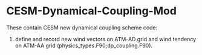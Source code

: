 # CESM-Dynamical-Coupling-Mod
These contain CESM new dynamical coupling scheme code:
1. define and record new wind vectors on ATM-AD grid and wind tendency on ATM-AA grid (physics_types.F90;dp_coupling.F90).
